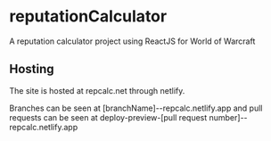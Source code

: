 # reputationCalculator

A reputation calculator project using ReactJS for World of Warcraft

## Hosting

The site is hosted at repcalc.net through netlify.

Branches can be seen at [branchName]--repcalc.netlify.app and pull requests can be seen at deploy-preview-[pull request number]--repcalc.netlify.app

